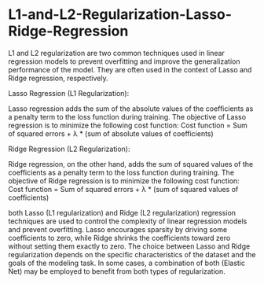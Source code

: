 # L1-and-L2-Regularization-Lasso-Ridge-Regression

L1 and L2 regularization are two common techniques used in linear regression models to prevent overfitting and improve the generalization performance of the model. They are often used in the context of Lasso and Ridge regression, respectively.

Lasso Regression (L1 Regularization):

Lasso regression adds the sum of the absolute values of the coefficients as a penalty term to the loss function during training. The objective of Lasso regression is to minimize the following cost function:
Cost function = Sum of squared errors + λ * (sum of absolute values of coefficients)

Ridge Regression (L2 Regularization):

Ridge regression, on the other hand, adds the sum of squared values of the coefficients as a penalty term to the loss function during training. The objective of Ridge regression is to minimize the following cost function:
Cost function = Sum of squared errors + λ * (sum of squared values of coefficients)

both Lasso (L1 regularization) and Ridge (L2 regularization) regression techniques are used to control the complexity of linear regression models and prevent overfitting. Lasso encourages sparsity by driving some coefficients to zero, while Ridge shrinks the coefficients toward zero without setting them exactly to zero. The choice between Lasso and Ridge regularization depends on the specific characteristics of the dataset and the goals of the modeling task. In some cases, a combination of both (Elastic Net) may be employed to benefit from both types of regularization.

